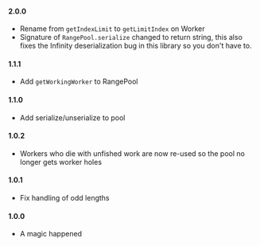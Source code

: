 #### 2.0.0

- Rename from `getIndexLimit` to `getLimitIndex` on Worker
- Signature of `RangePool.serialize` changed to return string, this also fixes the Infinity deserialization bug in this library so you don't have to.

#### 1.1.1

- Add `getWorkingWorker` to RangePool

#### 1.1.0

- Add serialize/unserialize to pool

#### 1.0.2

- Workers who die with unfished work are now re-used so the pool no longer gets worker holes

#### 1.0.1

- Fix handling of odd lengths

#### 1.0.0

- A magic happened
